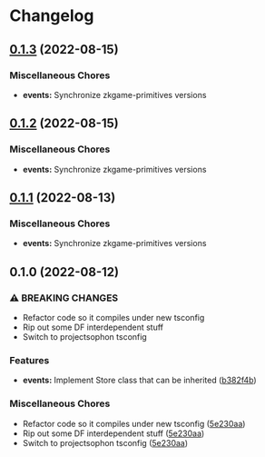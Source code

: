 # Changelog

## [0.1.3](https://github.com/projectsophon/zkgame-primitives/compare/events-v0.1.2...events-v0.1.3) (2022-08-15)


### Miscellaneous Chores

* **events:** Synchronize zkgame-primitives versions

## [0.1.2](https://github.com/projectsophon/zkgame-primitives/compare/events-v0.1.1...events-v0.1.2) (2022-08-15)


### Miscellaneous Chores

* **events:** Synchronize zkgame-primitives versions

## [0.1.1](https://github.com/projectsophon/zkgame-primitives/compare/events-v0.1.0...events-v0.1.1) (2022-08-13)


### Miscellaneous Chores

* **events:** Synchronize zkgame-primitives versions

## 0.1.0 (2022-08-12)


### ⚠ BREAKING CHANGES

* Refactor code so it compiles under new tsconfig
* Rip out some DF interdependent stuff
* Switch to projectsophon tsconfig

### Features

* **events:** Implement Store class that can be inherited ([b382f4b](https://github.com/projectsophon/zkgame-primitives/commit/b382f4b575f1ced408f493dc2a81be22b58f7ba1))


### Miscellaneous Chores

* Refactor code so it compiles under new tsconfig ([5e230aa](https://github.com/projectsophon/zkgame-primitives/commit/5e230aa0562d086f0df24ec53a9952675c0d4c9e))
* Rip out some DF interdependent stuff ([5e230aa](https://github.com/projectsophon/zkgame-primitives/commit/5e230aa0562d086f0df24ec53a9952675c0d4c9e))
* Switch to projectsophon tsconfig ([5e230aa](https://github.com/projectsophon/zkgame-primitives/commit/5e230aa0562d086f0df24ec53a9952675c0d4c9e))
